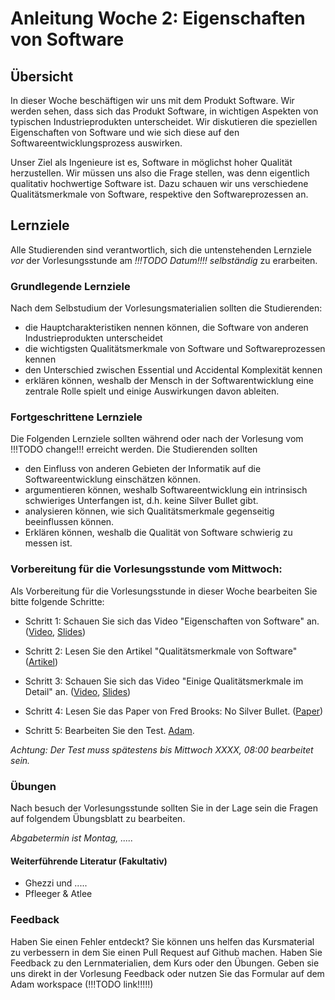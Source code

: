 # Anleitung Woche 2: Eigenschaften von Software

## Übersicht

In dieser Woche beschäftigen wir uns mit dem Produkt Software. Wir werden sehen, dass sich das Produkt Software, in wichtigen 
Aspekten von typischen Industrieprodukten unterscheidet. Wir diskutieren die speziellen Eigenschaften von Software und wie sich diese 
auf den Softwareentwicklungsprozess auswirken. 

Unser Ziel als Ingenieure ist es, Software in möglichst hoher Qualität herzustellen. Wir müssen uns also die Frage stellen, was denn eigentlich 
qualitativ hochwertige Software ist. Dazu schauen wir uns verschiedene Qualitätsmerkmale von Software, respektive den Softwareprozessen an. 

## Lernziele

Alle Studierenden sind verantwortlich, sich die untenstehenden Lernziele *vor* der Vorlesungsstunde am *!!!TODO Datum!!!!* *selbständig* zu erarbeiten.

### Grundlegende Lernziele

 Nach dem Selbstudium der Vorlesungsmaterialien sollten die Studierenden:
 - die Hauptcharakteristiken nennen können, die Software von anderen Industrieprodukten unterscheidet
 - die wichtigsten Qualitätsmerkmale von Software und Softwareprozessen kennen
 - den Unterschied zwischen Essential und Accidental Komplexität kennen
-  erklären können, weshalb der Mensch in der Softwarentwicklung eine zentrale Rolle spielt und einige Auswirkungen davon ableiten.
 
 
### Fortgeschrittene Lernziele
Die Folgenden Lernziele sollten während oder nach der Vorlesung vom !!!TODO change!!! erreicht werden. Die Studierenden sollten
- den Einfluss von anderen Gebieten der Informatik auf die Softwareentwicklung einschätzen können.
- argumentieren können, weshalb  Softwareentwicklung ein intrinsisch schwieriges Unterfangen ist, d.h. keine Silver Bullet gibt. 
- analysieren können, wie sich Qualitätsmerkmale gegenseitig beeinflussen können.
- Erklären können, weshalb die Qualität von Software schwierig zu messen ist.


### Vorbereitung für die Vorlesungsstunde vom Mittwoch:

Als Vorbereitung für die Vorlesungsstunde in dieser Woche bearbeiten Sie bitte folgende Schritte:

* Schritt 1: Schauen Sie sich das Video "Eigenschaften von Software" an.  ([Video](https://drive.switch.ch/index.php/s/8ZncsAs3acnZ45b), [Slides](../../slides/software-nature.html))
* Schritt 2: Lesen Sie den Artikel "Qualitätsmerkmale von Software" ([Artikel](../../articles/02-software-qualities-introduction))
* Schritt 3: Schauen Sie sich das Video "Einige Qualitätsmerkmale im Detail" an. ([Video](https://drive.switch.ch/index.php/s/S4dDqY5HAmTRKnw), [Slides](../../slides/software-qualities.html))
* Schritt 4: Lesen Sie das Paper von Fred Brooks: No Silver Bullet. ([Paper](https://www.google.com/url?sa=t&rct=j&q=&esrc=s&source=web&cd=1&cad=rja&uact=8&ved=2ahUKEwiE1qCjvZLdAhUklYsKHas9AVoQFjAAegQIABAC&url=http%3A%2F%2Fworrydream.com%2Frefs%2FBrooks-NoSilverBullet.pdf&usg=AOvVaw20cEqaaafIne7poBfC8sx-))

* Schritt 5: Bearbeiten Sie den Test. [Adam](xxxx). 

*Achtung: Der Test muss spätestens bis Mittwoch XXXX, 08:00 bearbeitet sein.*
  

### Übungen
Nach besuch der Vorlesungsstunde sollten Sie in der Lage sein die Fragen auf folgendem Übungsblatt zu bearbeiten. 

*Abgabetermin ist Montag, .....*


#### Weiterführende Literatur (Fakultativ)

* Ghezzi und .....
* Pfleeger & Atlee




### Feedback

Haben Sie einen Fehler entdeckt? Sie können uns helfen das Kursmaterial zu verbessern in dem Sie einen Pull Request auf Github machen. 
Haben Sie Feedback zu den Lernmaterialien, dem Kurs oder den Übungen. Geben sie uns direkt in der Vorlesung Feedback oder nutzen Sie das Formular auf dem Adam workspace (!!!TODO link!!!!!)
